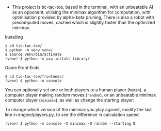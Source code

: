 - This project is tic-tac-toe, based in the terminal, with an unbeatable AI as an opponent, utilising the minimax algorithm for computation, with optimisation provided by alpha-beta pruning, There is also a robot with precomputed moves, cached which is slightly faster than the optimized minimax.


Installing

```shell
$ cd tic-tac-toe/
$ python -m venv venv/
$ source venv/bin/activate
(venv) $ python -m pip install library/
```


Game Front Ends

```shell
$ cd tic-tac-toe/frontends/
(venv) $ python -m console
```

You can optionally set one or both players to a human player (`human`), a computer player making random moves (`random`), or an unbeatable minimax computer player (`minimax`), as well as change the starting player:

To change which version of the minimax you play against, modify the last line in engine/players.py, to see the difference in calculation speed

```shell
(venv) $ python -m console -X minimax -O random --starting O
```


